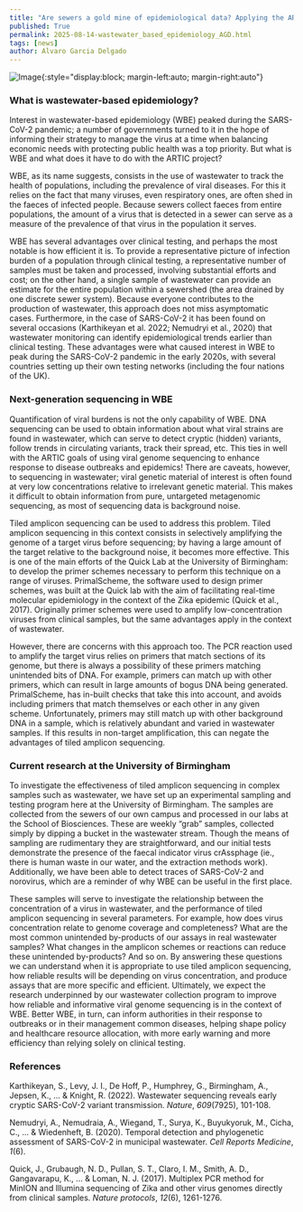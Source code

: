 ```yaml
---
title: "Are sewers a gold mine of epidemiological data? Applying the ARTIC approach to wastewater"
published: True
permalink: 2025-08-14-wastewater_based_epidemiology_AGD.html
tags: [news]
author: Alvaro Garcia Delgado
---
```


![Image](images/posts/2025-08-15_sampling_collage1.png){:style="display:block; margin-left:auto; margin-right:auto"}

### What is wastewater-based epidemiology?

Interest in wastewater-based epidemiology (WBE) peaked during the SARS-CoV-2 pandemic; a number of governments turned to it in the hope of informing their strategy to manage the virus at a time when balancing economic needs with protecting public health was a top priority. But what is WBE and what does it have to do with the ARTIC project?

WBE, as its name suggests, consists in  the use of wastewater to track the health of populations, including the prevalence of viral diseases. For this it relies on the fact that many viruses, even respiratory ones, are often shed in the faeces of infected people. Because sewers collect faeces from entire populations, the amount of a virus that is detected in a sewer can serve as a measure of the prevalence of that virus in the population it serves.

WBE has several advantages over clinical testing, and perhaps the most notable is how efficient it is. To provide a representative picture of infection burden of a population through clinical testing, a representative number of samples must be taken and processed, involving substantial efforts and cost; on the other hand, a single sample of wastewater can provide an estimate for the entire population within a sewershed (the area drained by one discrete sewer system). Because everyone contributes to the production of wastewater, this approach does not miss asymptomatic cases. Furthermore, in the case of SARS-CoV-2 it has been found on several occasions (Karthikeyan et al. 2022; Nemudryi et al., 2020) that wastewater monitoring can identify epidemiological trends earlier than clinical testing. These advantages were what caused interest in WBE to peak during the SARS-CoV-2 pandemic in the early 2020s, with several countries setting up their own testing networks (including the four nations of the UK).

### Next-generation sequencing in WBE

Quantification of viral burdens is not the only capability of WBE. DNA sequencing can be used to obtain information about what viral strains are found in wastewater, which can serve to detect cryptic (hidden) variants, follow trends in circulating variants, track their spread, etc. This ties in well with the ARTIC goals of using viral genome sequencing to enhance response to disease outbreaks and epidemics! There are caveats, however, to sequencing in wastewater; viral genetic material of interest is often found at very low concentrations relative to irrelevant genetic material. This makes it difficult to obtain information from pure, untargeted metagenomic sequencing, as most of sequencing data is background noise.

Tiled amplicon sequencing can be used to address this problem. Tiled amplicon sequencing in this context consists in selectively amplifying the genome of a target virus before sequencing; by having a large amount of the target relative to the background noise, it becomes more effective. This is one of the main efforts of the Quick Lab at the University of Birmingham: to develop the primer schemes necessary to perform this technique on a range of viruses. PrimalScheme, the software used to design primer schemes, was built at the Quick lab with the aim of facilitating real-time molecular epidemiology in the context of the Zika epidemic (Quick et al., 2017). Originally primer schemes were used to amplify low-concentration viruses from clinical samples, but the same advantages apply in the context of wastewater.

However, there are concerns with this approach too. The PCR reaction used to amplify the target virus relies on primers that match sections of its genome, but there is always a possibility of these primers matching unintended bits of DNA. For example, primers can match up with other primers, which can result in large amounts of bogus DNA being generated. PrimalScheme, has in-built checks that take this into account, and avoids including primers that match themselves or each other in any given scheme. Unfortunately, primers may still match up with other background DNA in a sample, which is relatively abundant and varied in wastewater samples. If this results in non-target amplification, this can negate the advantages of tiled amplicon sequencing.

### Current research at the University of Birmingham

To investigate the effectiveness of tiled amplicon sequencing in complex samples such as wastewater, we have set up an experimental sampling and testing program here at the University of Birmingham. The samples are collected from the sewers of our own campus and processed in our labs at the School of Biosciences. These are weekly “grab” samples, collected simply by dipping a bucket in the wastewater stream. Though the means of sampling are rudimentary they are straightforward, and our initial tests demonstrate the presence of the faecal indicator virus crAssphage (ie., there is human waste in our water, and the extraction methods work). Additionally, we have been able to detect traces of SARS-CoV-2 and norovirus, which are a reminder of why WBE can be useful in the first place.

These samples will serve to investigate the relationship between the concentration of a virus in wastewater, and the performance of tiled amplicon sequencing in several parameters. For example, how does virus concentration relate to genome coverage and completeness? What are the most common unintended by-products of our assays in real wastewater samples? What changes in the amplicon schemes or reactions can reduce these unintended by-products? And so on. By answering these questions we can understand when it is appropriate to use tiled amplicon sequencing, how reliable results will be depending on virus concentration, and produce assays that are more specific and efficient.
Ultimately, we expect the research underpinned by our wastewater collection program to improve how reliable and informative viral genome sequencing is in the context of WBE. Better WBE, in turn, can inform authorities in their response to outbreaks or in their management common diseases, helping shape policy and healthcare resource allocation, with more early warning and more efficiency than relying solely on clinical testing.


### References

Karthikeyan, S., Levy, J. I., De Hoff, P., Humphrey, G., Birmingham, A., Jepsen, K., ... & Knight, R. (2022). Wastewater sequencing reveals early cryptic SARS-CoV-2 variant transmission. _Nature_, _609_(7925), 101-108.

Nemudryi, A., Nemudraia, A., Wiegand, T., Surya, K., Buyukyoruk, M., Cicha, C., ... & Wiedenheft, B. (2020). Temporal detection and phylogenetic assessment of SARS-CoV-2 in municipal wastewater. _Cell Reports Medicine_, _1_(6).

Quick, J., Grubaugh, N. D., Pullan, S. T., Claro, I. M., Smith, A. D., Gangavarapu, K., ... & Loman, N. J. (2017). Multiplex PCR method for MinION and Illumina sequencing of Zika and other virus genomes directly from clinical samples. _Nature protocols_, _12_(6), 1261-1276.
